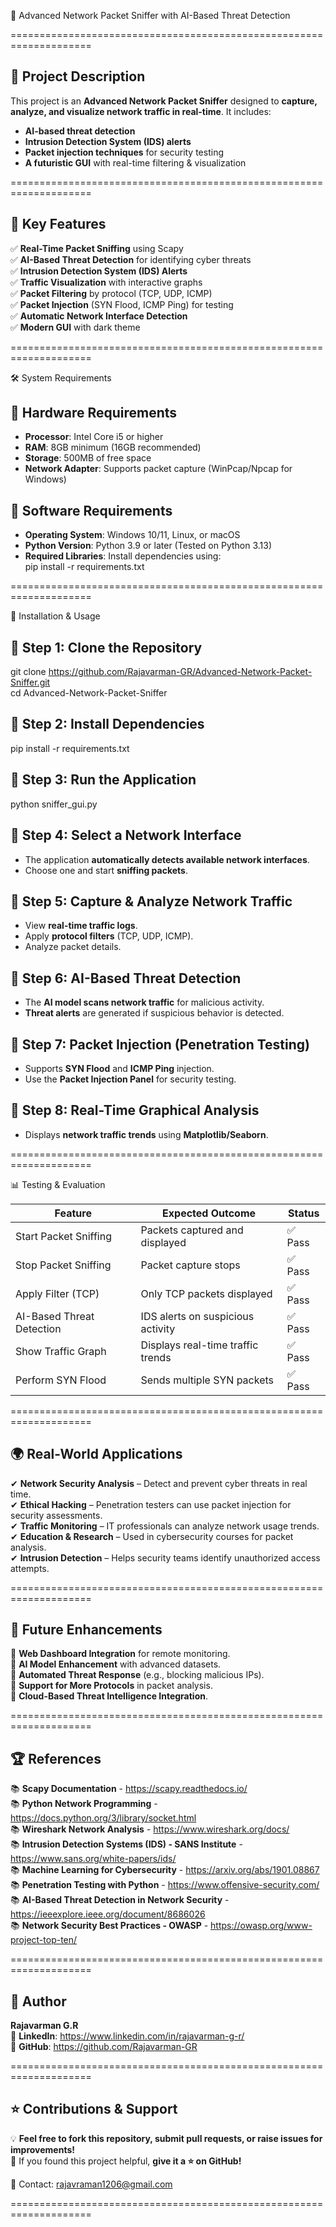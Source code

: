🚀 Advanced Network Packet Sniffer with AI-Based Threat Detection

====================================================================

📌 Project Description  
----------------------  
This project is an **Advanced Network Packet Sniffer** designed to **capture, analyze, and visualize network traffic in real-time**. It includes:  
- **AI-based threat detection**  
- **Intrusion Detection System (IDS) alerts**  
- **Packet injection techniques** for security testing  
- **A futuristic GUI** with real-time filtering & visualization  

====================================================================

🎯 Key Features  
------------------  
✅ **Real-Time Packet Sniffing** using Scapy  
✅ **AI-Based Threat Detection** for identifying cyber threats  
✅ **Intrusion Detection System (IDS) Alerts**  
✅ **Traffic Visualization** with interactive graphs  
✅ **Packet Filtering** by protocol (TCP, UDP, ICMP)  
✅ **Packet Injection** (SYN Flood, ICMP Ping) for testing  
✅ **Automatic Network Interface Detection**  
✅ **Modern GUI** with dark theme  

====================================================================

🛠 System Requirements  

🔹 Hardware Requirements  
-------------------------  
- **Processor**: Intel Core i5 or higher  
- **RAM**: 8GB minimum (16GB recommended)  
- **Storage**: 500MB of free space  
- **Network Adapter**: Supports packet capture (WinPcap/Npcap for Windows)  

🔹 Software Requirements  
-------------------------  
- **Operating System**: Windows 10/11, Linux, or macOS  
- **Python Version**: Python 3.9 or later (Tested on Python 3.13)  
- **Required Libraries**: Install dependencies using:  
  pip install -r requirements.txt  

====================================================================

🚀 Installation & Usage  

🔹 Step 1: Clone the Repository  
--------------------------------  
git clone https://github.com/Rajavarman-GR/Advanced-Network-Packet-Sniffer.git  
cd Advanced-Network-Packet-Sniffer  

🔹 Step 2: Install Dependencies  
--------------------------------  
pip install -r requirements.txt  

🔹 Step 3: Run the Application  
-------------------------------  
python sniffer_gui.py  

🔹 Step 4: Select a Network Interface  
--------------------------------------  
- The application **automatically detects available network interfaces**.  
- Choose one and start **sniffing packets**.  

🔹 Step 5: Capture & Analyze Network Traffic  
---------------------------------------------  
- View **real-time traffic logs**.  
- Apply **protocol filters** (TCP, UDP, ICMP).  
- Analyze packet details.  

🔹 Step 6: AI-Based Threat Detection  
-------------------------------------  
- The **AI model scans network traffic** for malicious activity.  
- **Threat alerts** are generated if suspicious behavior is detected.  

🔹 Step 7: Packet Injection (Penetration Testing)  
-------------------------------------------------  
- Supports **SYN Flood** and **ICMP Ping** injection.  
- Use the **Packet Injection Panel** for security testing.  

🔹 Step 8: Real-Time Graphical Analysis  
----------------------------------------  
- Displays **network traffic trends** using **Matplotlib/Seaborn**.  

====================================================================

📊 Testing & Evaluation  

| Feature                  | Expected Outcome                     | Status  |  
|--------------------------|--------------------------------------|---------|  
| Start Packet Sniffing    | Packets captured and displayed      | ✅ Pass |  
| Stop Packet Sniffing     | Packet capture stops                | ✅ Pass |  
| Apply Filter (TCP)       | Only TCP packets displayed          | ✅ Pass |  
| AI-Based Threat Detection | IDS alerts on suspicious activity  | ✅ Pass |  
| Show Traffic Graph       | Displays real-time traffic trends   | ✅ Pass |  
| Perform SYN Flood        | Sends multiple SYN packets          | ✅ Pass |  

====================================================================

🌍 Real-World Applications  
----------------------------  
✔ **Network Security Analysis** – Detect and prevent cyber threats in real time.  
✔ **Ethical Hacking** – Penetration testers can use packet injection for security assessments.  
✔ **Traffic Monitoring** – IT professionals can analyze network usage trends.  
✔ **Education & Research** – Used in cybersecurity courses for packet analysis.  
✔ **Intrusion Detection** – Helps security teams identify unauthorized access attempts.  

====================================================================

🔮 Future Enhancements  
-------------------------  
🔹 **Web Dashboard Integration** for remote monitoring.  
🔹 **AI Model Enhancement** with advanced datasets.  
🔹 **Automated Threat Response** (e.g., blocking malicious IPs).  
🔹 **Support for More Protocols** in packet analysis.  
🔹 **Cloud-Based Threat Intelligence Integration**.  

====================================================================

🏆 References  
----------------  
📚 **Scapy Documentation** - https://scapy.readthedocs.io/  
📚 **Python Network Programming** - https://docs.python.org/3/library/socket.html  
📚 **Wireshark Network Analysis** - https://www.wireshark.org/docs/  
📚 **Intrusion Detection Systems (IDS) - SANS Institute** - https://www.sans.org/white-papers/ids/  
📚 **Machine Learning for Cybersecurity** - https://arxiv.org/abs/1901.08867  
📚 **Penetration Testing with Python** - https://www.offensive-security.com/  
📚 **AI-Based Threat Detection in Network Security** - https://ieeexplore.ieee.org/document/8686026  
📚 **Network Security Best Practices - OWASP** - https://owasp.org/www-project-top-ten/  

====================================================================

👤 Author  
----------  
**Rajavarman G.R**  
🔗 **LinkedIn**: https://www.linkedin.com/in/rajavarman-g-r/  
🐍 **GitHub**: https://github.com/Rajavarman-GR  

====================================================================

⭐ Contributions & Support  
--------------------------  
💡 **Feel free to fork this repository, submit pull requests, or raise issues for improvements!**  
🚀 If you found this project helpful, **give it a ⭐ on GitHub!**  

📧 Contact: rajavraman1206@gmail.com  

====================================================================
